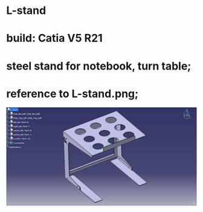 # L-stand
# build: Catia V5 R21
# steel stand for notebook, turn table;
# reference to L-stand.png;
![picture](https://github.com/i2make/L-stand/blob/master/L-stand.png)
